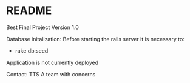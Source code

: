 # README
Best Final Project Version 1.0 

Database initalization:
Before starting the rails server it is necessary to:
- rake db:seed 

Application is not currently deployed

Contact:
TTS A team with concerns
